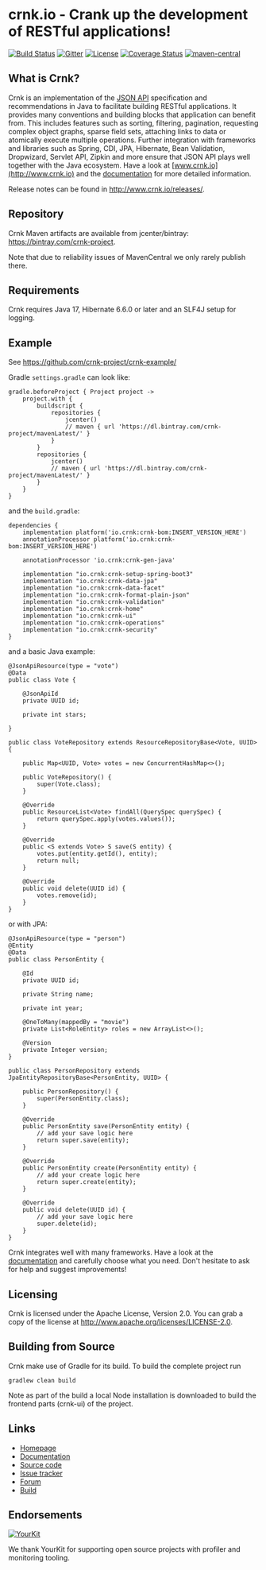 # crnk.io - Crank up the development of RESTful applications!

[![Build Status](https://github.com/crnk-project/crnk-framework/workflows/build/badge.svg)](https://github.com/crnk-project/crnk-framework/actions)
[![Gitter](https://img.shields.io/gitter/room/crkn-io/lobby.svg)](https://gitter.im/crnk-io/Lobby)
[![License](https://img.shields.io/badge/License-Apache%202.0-yellowgreen.svg)](https://github.com/crnk-project/crnk-framework/blob/master/LICENSE.txt)
[![Coverage Status](https://coveralls.io/repos/github/crnk-project/crnk-framework/badge.svg?branch=master)](https://coveralls.io/github/crnk-project/crnk-framework?branch=master)
[![maven-central](https://img.shields.io/maven-central/v/io.crnk/crnk-core)](https://search.maven.org/artifact/io.crnk/crnk-core)

## What is Crnk?

Crnk is an implementation of the [JSON API](https://jsonapi.org/) specification and recommendations in Java to
facilitate building RESTful applications. It provides many conventions and building blocks that application can benefit from.
This includes features such as  sorting, filtering, pagination, requesting complex object graphs, sparse
field sets, attaching links to data or atomically execute multiple operations. Further integration
with frameworks and libraries such as Spring, CDI, JPA, Hibernate, Bean Validation, Dropwizard, Servlet API, Zipkin
and more ensure that JSON API plays well together with the Java ecosystem. Have a look at
[www.crnk.io](http://www.crnk.io) and the  [documentation](http://www.crnk.io/releases/stable/documentation/) for more detailed
information.

Release notes can be found in http://www.crnk.io/releases/.

## Repository

Crnk Maven artifacts are available from jcenter/bintray: <a href="https://bintray.com/crnk-project">https://bintray.com/crnk-project</a>.

Note that due to reliability issues of MavenCentral we only rarely publish there.


## Requirements

Crnk requires Java 17, Hibernate 6.6.0 or later and an SLF4J setup for logging.

## Example

See https://github.com/crnk-project/crnk-example/

Gradle `settings.gradle` can look like:

```
gradle.beforeProject { Project project ->
    project.with {
        buildscript {
            repositories {
                jcenter()
                // maven { url 'https://dl.bintray.com/crnk-project/mavenLatest/' }
            }
        }
        repositories {
            jcenter()
            // maven { url 'https://dl.bintray.com/crnk-project/mavenLatest/' }
        }
    }
}
```

and the `build.gradle`:

```
dependencies {
    implementation platform('io.crnk:crnk-bom:INSERT_VERSION_HERE')
    annotationProcessor platform('io.crnk:crnk-bom:INSERT_VERSION_HERE')

    annotationProcessor 'io.crnk:crnk-gen-java'

    implementation "io.crnk:crnk-setup-spring-boot3"
    implementation "io.crnk:crnk-data-jpa"
    implementation "io.crnk:crnk-data-facet"
    implementation "io.crnk:crnk-format-plain-json"
    implementation "io.crnk:crnk-validation"
    implementation "io.crnk:crnk-home"
    implementation "io.crnk:crnk-ui"
    implementation "io.crnk:crnk-operations"
    implementation "io.crnk:crnk-security"
}
```

and a basic Java example:

```
@JsonApiResource(type = "vote")
@Data
public class Vote {

    @JsonApiId
    private UUID id;

    private int stars;

}

public class VoteRepository extends ResourceRepositoryBase<Vote, UUID> {

    public Map<UUID, Vote> votes = new ConcurrentHashMap<>();

    public VoteRepository() {
        super(Vote.class);
    }

    @Override
    public ResourceList<Vote> findAll(QuerySpec querySpec) {
        return querySpec.apply(votes.values());
    }

    @Override
    public <S extends Vote> S save(S entity) {
        votes.put(entity.getId(), entity);
        return null;
    }

    @Override
    public void delete(UUID id) {
        votes.remove(id);
    }
}
```

or with JPA:

```
@JsonApiResource(type = "person")
@Entity
@Data
public class PersonEntity {

	@Id
	private UUID id;

	private String name;

	private int year;

	@OneToMany(mappedBy = "movie")
	private List<RoleEntity> roles = new ArrayList<>();

	@Version
	private Integer version;
}

public class PersonRepository extends JpaEntityRepositoryBase<PersonEntity, UUID> {

	public PersonRepository() {
		super(PersonEntity.class);
	}

	@Override
	public PersonEntity save(PersonEntity entity) {
		// add your save logic here
		return super.save(entity);
	}

	@Override
	public PersonEntity create(PersonEntity entity) {
		// add your create logic here
		return super.create(entity);
	}

	@Override
	public void delete(UUID id) {
		// add your save logic here
		super.delete(id);
	}
}
```

Crnk integrates well with many frameworks. Have a look
at the  [documentation](http://www.crnk.io/releases/stable/documentation/)
and carefully choose what you need. Don't hesitate to ask for help and suggest
improvements!

## Licensing

Crnk is licensed under the Apache License, Version 2.0.
You can grab a copy of the license at http://www.apache.org/licenses/LICENSE-2.0.


## Building from Source

Crnk make use of Gradle for its build. To build the complete project run

    gradlew clean build

Note as part of the build a local Node installation is downloaded to build the frontend parts (crnk-ui) of the project.


## Links

* [Homepage](http://www.crnk.io)
* [Documentation](http://www.crnk.io/releases/stable/documentation/)
* [Source code](https://github.com/crnk-project/crnk-framework/)
* [Issue tracker](https://github.com/crnk-project/crnk-framework/issues)
* [Forum](https://gitter.im/crnk-io/Lobby)
* [Build](https://github.com/crnk-project/crnk-framework/actions)


## Endorsements

[![YourKit](https://www.yourkit.com/images/yklogo.png)](https://www.yourkit.com/youmonitor/)

We thank YourKit for supporting open source projects with profiler and monitoring tooling.
